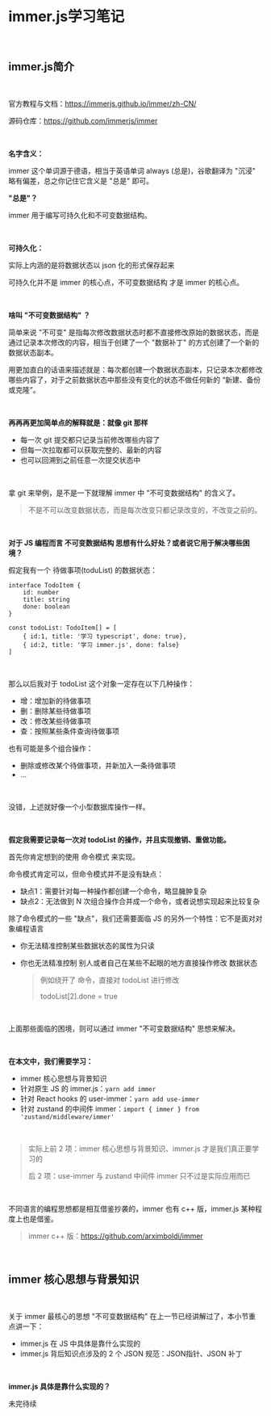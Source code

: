 # immer.js学习笔记



<br>

## immer.js简介



<br>

官方教程与文档：https://immerjs.github.io/immer/zh-CN/

源码仓库：https://github.com/immerjs/immer



<br>

**名字含义：**

immer 这个单词源于德语，相当于英语单词 always (总是)，谷歌翻译为 "沉浸" 略有偏差，总之你记住它含义是 "总是" 即可。



**"总是"？**

immer 用于编写可持久化和不可变数据结构。



<br>

**可持久化：**

实际上内涵的是将数据状态以 json 化的形式保存起来



可持久化并不是 immer 的核心点，不可变数据结构 才是 immer 的核心点。

<br>

**啥叫 "不可变数据结构" ？**

简单来说 "不可变" 是指每次修改数据状态时都不直接修改原始的数据状态，而是通过记录本次修改的内容，相当于创建了一个 "数据补丁" 的方式创建了一个新的 数据状态副本。

用更加直白的话语来描述就是：每次都创建一个数据状态副本，只记录本次都修改哪些内容了，对于之前数据状态中那些没有变化的状态不做任何新的 “新建、备份或克隆”。



<br>

**再再再更加简单点的解释就是：就像 git 那样**

* 每一次 git 提交都只记录当前修改哪些内容了
* 但每一次拉取都可以获取完整的、最新的内容
* 也可以回溯到之前任意一次提交状态中



<br>

拿 git 来举例，是不是一下就理解 immer 中 "不可变数据结构" 的含义了。

> 不是不可以改变数据状态，而是每次改变只都记录改变的，不改变之前的。



<br>

**对于 JS 编程而言 不可变数据结构 思想有什么好处？或者说它用于解决哪些困境？**

假定我有一个 待做事项(toduList) 的数据状态：

```
interface TodoItem {
    id: number
    title: string
    done: boolean
}

const todoList: TodoItem[] = [
    { id:1, title: '学习 typescript', done: true},
    { id:2, title: '学习 immer.js', done: false}
]
```



<br>

那么以后我对于 todoList 这个对象一定存在以下几种操作：

* 增：增加新的待做事项
* 删：删除某些待做事项
* 改：修改某些待做事项
* 查：按照某些条件查询待做事项

也有可能是多个组合操作：

* 删除或修改某个待做事项，并新加入一条待做事项
* ...



<br>

没错，上述就好像一个小型数据库操作一样。



<br>

**假定我需要记录每一次对 todoList 的操作，并且实现撤销、重做功能。**

首先你肯定想到的使用 命令模式 来实现。

命令模式肯定可以，但命令模式并不是没有缺点：

* 缺点1：需要针对每一种操作都创建一个命令，略显臃肿复杂
* 缺点2：无法做到 N 次组合操作合并成一个命令，或者说想实现起来比较复杂

除了命令模式的一些 "缺点"，我们还需要面临 JS 的另外一个特性：它不是面对对象编程语言

* 你无法精准控制某些数据状态的属性为只读

* 你也无法精准控制 别人或者自己在某些不起眼的地方直接操作修改 数据状态

  > 例如绕开了 命令，直接对 todoList 进行修改
  >
  > todoList[2].done = true



<br>

上面那些面临的困境，则可以通过 immer "不可变数据结构" 思想来解决。



<br>

**在本文中，我们需要学习：**

* immer 核心思想与背景知识
* 针对原生 JS 的 immer.js：`yarn add immer`
* 针对 React hooks 的 user-immer：`yarn add use-immer`
* 针对 zustand 的中间件 immer：`import { immer } from 'zustand/middleware/immer'`



<br>

> 实际上前 2 项：immer 核心思想与背景知识、immer.js 才是我们真正要学习的
>
> 后 2 项：use-immer 与 zustand 中间件 immer 只不过是实际应用而已



<br>

不同语言的编程思想都是相互借鉴抄袭的，immer 也有 c++ 版，immer.js 某种程度上也是借鉴。

> immer c++ 版：https://github.com/arximboldi/immer



<br>

## immer 核心思想与背景知识



<br>

关于 immer 最核心的思想 "不可变数据结构" 在上一节已经讲解过了，本小节重点讲一下：

* immer.js 在 JS 中具体是靠什么实现的
* immer.js 背后知识点涉及的 2 个 JSON 规范：JSON指针、JSON 补丁



<br>

**immer.js 具体是靠什么实现的？**

未完待续

